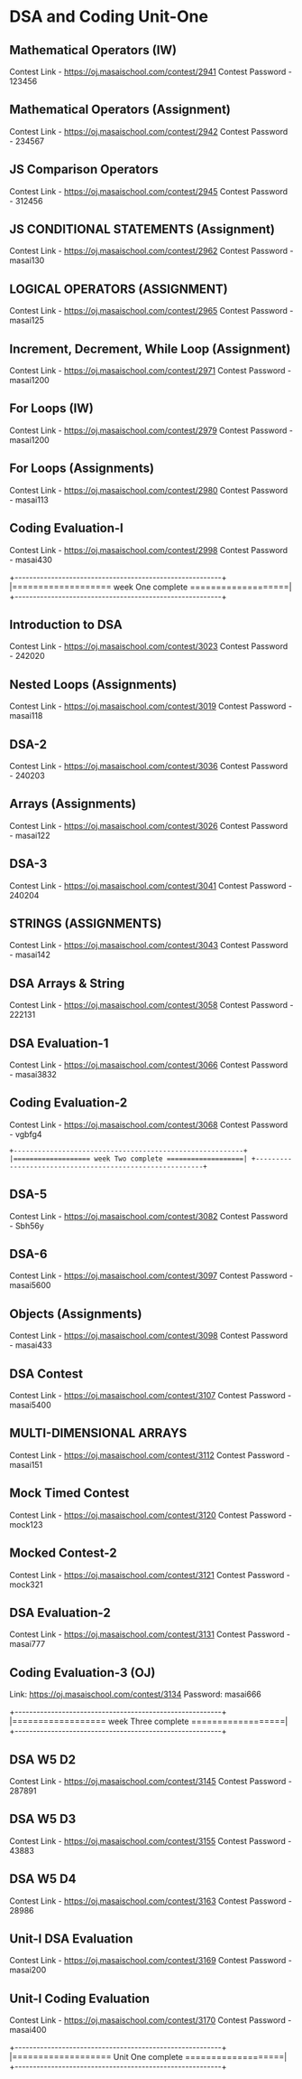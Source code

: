 # DSA and Coding Unit-One

## Mathematical Operators (IW)
Contest Link - https://oj.masaischool.com/contest/2941
Contest Password - 123456


## Mathematical Operators (Assignment)
Contest Link - https://oj.masaischool.com/contest/2942
Contest Password - 234567


## JS Comparison Operators
Contest Link - https://oj.masaischool.com/contest/2945
Contest Password - 312456


## JS CONDITIONAL STATEMENTS (Assignment)
Contest Link - https://oj.masaischool.com/contest/2962
Contest Password - masai130


## LOGICAL OPERATORS (ASSIGNMENT)
Contest Link - https://oj.masaischool.com/contest/2965
Contest Password - masai125


## Increment, Decrement, While Loop (Assignment)
Contest Link - https://oj.masaischool.com/contest/2971
Contest Password - masai1200


## For Loops (IW)
Contest Link - https://oj.masaischool.com/contest/2979
Contest Password - masai1200


## For Loops (Assignments)
Contest Link - https://oj.masaischool.com/contest/2980
Contest Password - masai113


## Coding Evaluation-I
Contest Link - https://oj.masaischool.com/contest/2998
Contest Password - masai430


+---------------------------------------------------------+
|=================== week One complete ===================|
+---------------------------------------------------------+


## Introduction to DSA
Contest Link - https://oj.masaischool.com/contest/3023
Contest Password - 242020


## Nested Loops (Assignments)
Contest Link - https://oj.masaischool.com/contest/3019
Contest Password - masai118


## DSA-2
Contest Link - https://oj.masaischool.com/contest/3036
Contest Password - 240203


## Arrays (Assignments)
Contest Link - https://oj.masaischool.com/contest/3026
Contest Password - masai122


## DSA-3 
Contest Link - https://oj.masaischool.com/contest/3041
Contest Password - 240204


## STRINGS (ASSIGNMENTS)
Contest Link - https://oj.masaischool.com/contest/3043
Contest Password - masai142


## DSA Arrays & String
Contest Link - https://oj.masaischool.com/contest/3058
Contest Password - 222131


## DSA Evaluation-1
Contest Link - https://oj.masaischool.com/contest/3066
Contest Password - masai3832


## Coding Evaluation-2
Contest Link - https://oj.masaischool.com/contest/3068
Contest Password - vgbfg4

`
+---------------------------------------------------------+
|=================== week Two complete ===================|
+---------------------------------------------------------+
`

## DSA-5
Contest Link - https://oj.masaischool.com/contest/3082
Contest Password - Sbh56y


## DSA-6
Contest Link - https://oj.masaischool.com/contest/3097
Contest Password - masai5600


## Objects (Assignments) 
Contest Link - https://oj.masaischool.com/contest/3098
Contest Password - masai433


## DSA Contest
Contest Link - https://oj.masaischool.com/contest/3107
Contest Password - masai5400


## MULTI-DIMENSIONAL ARRAYS
Contest Link - https://oj.masaischool.com/contest/3112
Contest Password - masai151


## Mock Timed Contest
Contest Link - https://oj.masaischool.com/contest/3120
Contest Password - mock123


## Mocked Contest-2
Contest Link - https://oj.masaischool.com/contest/3121
Contest Password - mock321


## DSA Evaluation-2
Contest Link - https://oj.masaischool.com/contest/3131
Contest Password - masai777


## Coding Evaluation-3 (OJ) 
Link: https://oj.masaischool.com/contest/3134
Password: masai666


+---------------------------------------------------------+
|================== week Three complete ==================|
+---------------------------------------------------------+


## DSA W5 D2
Contest Link - https://oj.masaischool.com/contest/3145
Contest Password - 287891


## DSA W5 D3 
Contest Link - https://oj.masaischool.com/contest/3155
Contest Password - 43883


## DSA W5 D4
Contest Link - https://oj.masaischool.com/contest/3163
Contest Password - 28986


## Unit-I DSA Evaluation
Contest Link - https://oj.masaischool.com/contest/3169
Contest Password - masai200


## Unit-I Coding Evaluation 
Contest Link - https://oj.masaischool.com/contest/3170
Contest Password - masai400

+---------------------------------------------------------+
|=================== Unit One complete ===================|
+---------------------------------------------------------+
